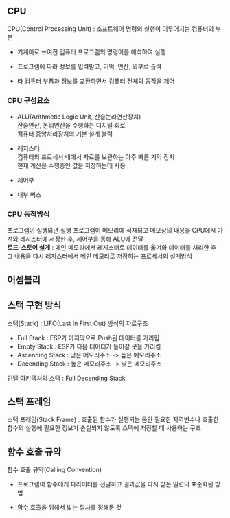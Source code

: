 ## CPU
CPU(Control Processing Unit) : 소프트웨어 명령의 실행이 이루어지는 컴퓨터의 부분

- 기계어로 쓰여진 컴퓨터 프로그램의 명령어를 해석하여 실행

- 프로그램에 따라 정보를 입력받고, 기억, 연산, 외부로 출력

- 타 컴퓨터 부품과 정보를 교환하면서 컴퓨터 전체의 동작을 제어

### CPU 구성요소

- ALU(Arithmetic Logic Unit, 산술논리연산장치)<br>
산술연산, 논리연산을 수행하는 디지털 회로<br>
컴퓨터 중앙처리장치의 기본 설계 블럭

- 레지스터<br>
컴퓨터의 프로세서 내에서 자료를 보관하는 아주 빠른 기억 장치<br>
현재 계산을 수행중인 값을 저장하는데 사용

- 제어부

- 내부 버스

### CPU 동작방식
프로그램이 실행되면 실행 프로그램이 메모리에 적재되고 메모장의 내용을 CPU에서 가져와 레지스터에 저장한 후, 제어부을 통해 ALU에 전달<br>
<b>로드-스토어 설계</b> : 메인 메모리에서 레지스터로 데이터를 옮겨와 데이터를 처리한 후 그 내용을 다시 레지스터에서 메인 메모리로 저장하는 프로세서의 설계방식

## 어셈블리

## 스택 구현 방식
스택(Stack) : LIFO(Last In First Out) 방식의 자료구조

- Full Stack : ESP가 마지막으로 Push된 데이터를 가리킴
- Empty Stack : ESP가 다음 데이터가 들어갈 곳을 가리킴
- Ascending Stack : 낮은 메모리주소 -> 높은 메모리주소
- Decending Stack : 높은 메모리주소 -> 낮은 메모리주소

인텔 아키텍처의 스택 : Full Decending Stack

## 스택 프레임
스택 프레임(Stack Frame) : 호출된 함수가 실행되는 동안 필요한 지역변수나 호출한 함수의 실행에 필요한 정보가 손실되지 않도록 스택에 저장할 때 사용하는 구조

## 함수 호출 규약
함수 호출 규약(Calling Convention)

- 프로그램이 함수에게 파라미터를 전달하고 결과값을 다시 받는 일련의 표준화된 방법

- 함수 호출을 위해서 밟는 절차를 정해둔 것
